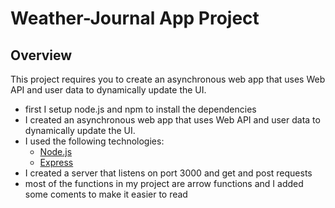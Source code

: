 # Weather-Journal App Project

## Overview

This project requires you to create an asynchronous web app that uses Web API and user data to dynamically update the UI.

- first I setup node.js and npm to install the dependencies
- I created an asynchronous web app that uses Web API and user data to dynamically update the UI.
- I used the following technologies:
  - [Node.js](https://nodejs.org/)
  - [Express](https://expressjs.com/)
- I created a server that listens on port 3000 and get and post requests
- most of the functions in my project are arrow functions and I added some coments to make it easier to read
